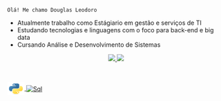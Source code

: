     Olá! Me chamo Douglas Leodoro

- Atualmente trabalho como Estágiario em gestão e serviços de TI
- Estudando tecnologias e linguagens com o foco para back-end e big data
- Cursando Análise e Desenvolvimento de Sistemas 

<div align="center">
  <a href="https://github.com/NLdouglas">
  <img height="180em" src="https://github-readme-stats.vercel.app/api?username=Nldouglas&show_icons=true&theme=dark&include_all_commits=true&count_private=true"/>
  <img height="180em" src="https://github-readme-stats.vercel.app/api/top-langs/?username=NLdouglas&layout=compact&langs_count=7&theme=dark"/>
</div>

 ## 
  
<div style="display: inline_block"><br>
  <img align="center" alt="Python" height="30" width="40" src="https://raw.githubusercontent.com/devicons/devicon/master/icons/python/python-original.svg">
  <img align="center" alt="Sql" height="30" width="40" src="https://cdn.jsdelivr.net/gh/devicons/devicon/icons/mysql/mysql-original-wordmark.svg" />
</div>
  
